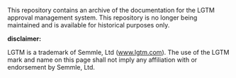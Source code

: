 This repository contains an archive of the documentation for the LGTM approval management system. This repository is no longer being maintained and is available for historical purposes only.

__disclaimer:__

LGTM is a trademark of Semmle, Ltd (www.lgtm.com). The use of the LGTM mark and name on this page shall not imply any affiliation with or endorsement by Semmle, Ltd.
